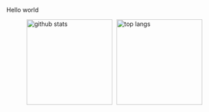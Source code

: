 Hello world

<div style="display: flex; justify-content: center; gap: 10px;">
    <img height="200" alt="github stats" src="https://github-readme-stats.vercel.app/api?username=luyiourwong&show_icons=true&theme=dark">
    <img height="200" alt="top langs" src="https://github-readme-stats.vercel.app/api/top-langs/?username=luyiourwong&theme=dark&layout=donut">
</div>
